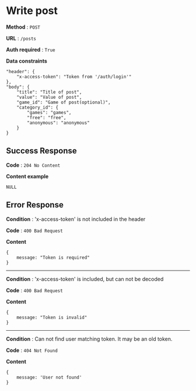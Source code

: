 # Write post

**Method** : `POST`

**URL** : `/posts`

**Auth required** : `True`

**Data constraints** 
```
"header": {
    "x-access-token": "Token from '/auth/login'"
},
"body": {
    "title": "Title of post",
    "value": "Value of post",
    "game_id": "Game of post(optional)",
    "category_id": {
        "games": "games",
        "free": "free",
        "anonymous": "anonymous"
    }
}
```

## Success Response

**Code** : `204 No Content`

**Content example**
```
NULL
```

## Error Response

**Condition** : 'x-access-token' is not included in the header

**Code** : `400 Bad Request`

**Content**
```
{
    message: "Token is required"
}
```

***

**Condition** : 'x-access-token' is included, but can not be decoded

**Code** : `400 Bad Request`

**Content**
```
{
    message: "Token is invalid"
}
```

***

**Condition** : Can not find user matching token. It may be an old token.

**Code** : `404 Not Found`

**Content**
```
{
    message: 'User not found'
}
```